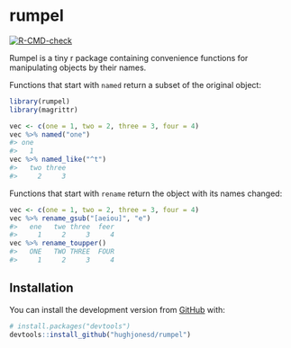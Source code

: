 
<!-- README.md is generated from README.Rmd. Please edit that file -->

# rumpel

<!-- badges: start -->

[![R-CMD-check](https://github.com/hughjonesd/rumpel/workflows/R-CMD-check/badge.svg)](https://github.com/hughjonesd/rumpel/actions)
<!-- badges: end -->

Rumpel is a tiny r package containing convenience functions for
manipulating objects by their names.

Functions that start with `named` return a subset of the original
object:

``` r
library(rumpel)
library(magrittr)

vec <- c(one = 1, two = 2, three = 3, four = 4)
vec %>% named("one")
#> one 
#>   1
vec %>% named_like("^t")
#>   two three 
#>     2     3
```

Functions that start with `rename` return the object with its names
changed:

``` r
vec <- c(one = 1, two = 2, three = 3, four = 4)
vec %>% rename_gsub("[aeiou]", "e")
#>   ene   twe three  feer 
#>     1     2     3     4
vec %>% rename_toupper()
#>   ONE   TWO THREE  FOUR 
#>     1     2     3     4
```

## Installation

You can install the development version from
[GitHub](https://github.com/) with:

``` r
# install.packages("devtools")
devtools::install_github("hughjonesd/rumpel")
```
